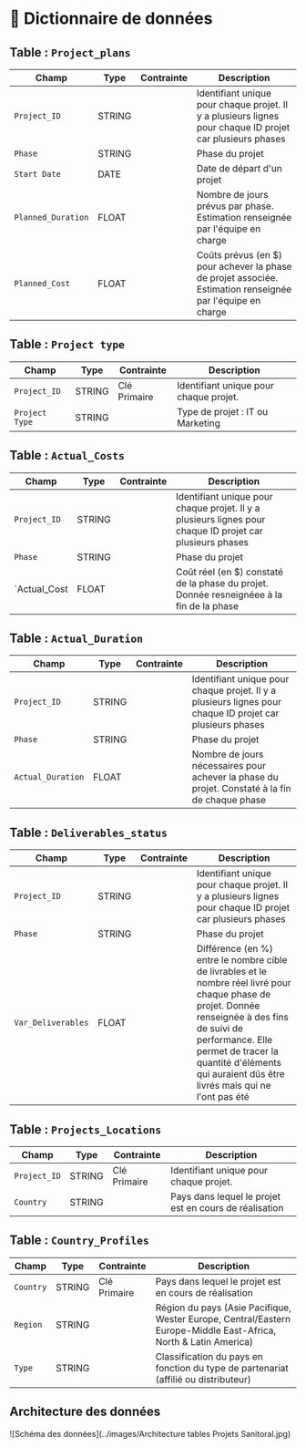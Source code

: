 # 📘 Dictionnaire de données

## Table : `Project_plans`

| Champ                     | Type   | Contrainte   | Description                                                                                                |
|---------------------------|--------|--------------|------------------------------------------------------------------------------------------------------------|
| `Project_ID`              | STRING |              | Identifiant unique pour chaque projet. Il y a plusieurs lignes pour chaque ID projet car plusieurs phases  |
| `Phase`                   | STRING |              | Phase du projet                                                                                            |
| `Start Date`              | DATE   |              | Date de départ d'un projet                                                                                 |
| `Planned_Duration`        | FLOAT  |              | Nombre de jours prévus par phase. Estimation renseignée par l'équipe en charge                             |
| `Planned_Cost`            | FLOAT  |              | Coûts prévus (en $) pour achever la phase de projet associée. Estimation renseignée par l'équipe en charge |

## Table : `Project type`

| Champ                     | Type   | Contrainte   | Description                                                                                                |
|---------------------------|--------|--------------|------------------------------------------------------------------------------------------------------------|
| `Project_ID`              | STRING | Clé Primaire | Identifiant unique pour chaque projet.                                                                     |
| `Project Type`            | STRING |              | Type de projet : IT ou Marketing                                                                           |

## Table : `Actual_Costs`

| Champ                     | Type   | Contrainte   | Description                                                                                               |
|---------------------------|--------|--------------|-----------------------------------------------------------------------------------------------------------|
| `Project_ID`              | STRING |              | Identifiant unique pour chaque projet. Il y a plusieurs lignes pour chaque ID projet car plusieurs phases |
| `Phase`                   | STRING |              | Phase du projet                                                                                           |
| `Actual_Cost              | FLOAT  |              | Coût réel (en $) constaté de la phase du projet. Donnée resneignéee à la fin de la phase                  |

## Table : `Actual_Duration`

| Champ                     | Type   | Contrainte   | Description                                                                                               |
|---------------------------|--------|--------------|-----------------------------------------------------------------------------------------------------------|
| `Project_ID`              | STRING |              | Identifiant unique pour chaque projet. Il y a plusieurs lignes pour chaque ID projet car plusieurs phases |
| `Phase`                   | STRING |              | Phase du projet                                                                                           |
| `Actual_Duration`         | FLOAT  |              | Nombre de jours nécessaires pour achever la phase du projet. Constaté à la fin de chaque phase            |

## Table : `Deliverables_status`

| Champ                     | Type   | Contrainte   | Description                                                                                               |
|---------------------------|--------|--------------|-----------------------------------------------------------------------------------------------------------|
| `Project_ID`              | STRING |              | Identifiant unique pour chaque projet. Il y a plusieurs lignes pour chaque ID projet car plusieurs phases |
| `Phase`                   | STRING |              | Phase du projet                                                                                           |
| `Var_Deliverables`        | FLOAT  |              | Différence (en %) entre le nombre cible de livrables et le nombre réel livré pour chaque phase de projet. Donnée renseignée à des fins de suivi de performance. Elle permet de tracer la quantité d'éléments qui auraient dûs être livrés mais qui ne l'ont pas été       |

## Table : `Projects_Locations`

| Champ                     | Type   | Contrainte   | Description                                                                                                |
|---------------------------|--------|--------------|------------------------------------------------------------------------------------------------------------|
| `Project_ID`              | STRING | Clé Primaire | Identifiant unique pour chaque projet.                                                                     |
| `Country`                 | STRING |              | Pays dans lequel le projet est en cours de réalisation                                                     |

## Table : `Country_Profiles`

| Champ                     | Type   | Contrainte   | Description                                                                                                |
|---------------------------|--------|--------------|------------------------------------------------------------------------------------------------------------|
| `Country`                 | STRING | Clé Primaire | Pays dans lequel le projet est en cours de réalisation                                                     |
| `Region`                  | STRING |        | Région du pays (Asie Pacifique, Wester Europe, Central/Eastern Europe-Middle East-Africa, North & Latin America) | 
| `Type`                    | STRING |              | Classification du pays en fonction du type de partenariat (affilié ou distributeur)                        |

## Architecture des données 

![Schéma des données](../images/Architecture tables Projets Sanitoral.jpg)

